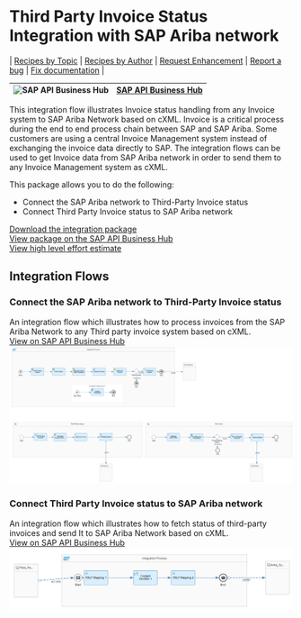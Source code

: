 # Third Party Invoice Status Integration with SAP Ariba network

\| [Recipes by Topic](../../readme.md ) \| [Recipes by Author](../../author.md ) \| [Request Enhancement](https://github.com/SAP-samples/cloud-integration-flow/issues/new?assignees=&labels=Recipe%20Fix,enhancement&template=recipe-request.md&title=Improve%20Third%20Party%20Invoice%20Status%20Integration%20with%20SAP%20Ariba%20network%20 ) \| [Report a bug](https://github.com/SAP-samples/cloud-integration-flow/issues/new?assignees=&labels=Recipe%20Fix,bug&template=bug_report.md&title=Issue%20with%20Third%20Party%20Invoice%20Status%20Integration%20with%20SAP%20Ariba%20network%20 ) \| [Fix documentation](https://github.com/SAP-samples/cloud-integration-flow/issues/new?assignees=&labels=Recipe%20Fix,documentation&template=bug_report.md&title=Docu%20fix%20Third%20Party%20Invoice%20Status%20Integration%20with%20SAP%20Ariba%20network ) \|

![SAP API Business Hub](https://github.com/SAPAPIBusinessHub.png?size=50 ) | [SAP API Business Hub](https://api.sap.com/allcommunity) |
----|----|


This integration flow illustrates Invoice status handling from any Invoice system to SAP Ariba Network based on cXML. Invoice is a critical process during the end to end process chain between SAP and SAP Ariba.  Some customers are using a central Invoice Management system instead of exchanging the invoice data directly to SAP. The integration flows can be used to get Invoice data from SAP Ariba network in order to send them to any Invoice Management system as cXML.

This package allows you to do the following:

* Connect the SAP Ariba network to Third-Party Invoice status
* Connect Third Party Invoice status to SAP Ariba network

[Download the integration package](zip-file-name.zip)\
[View package on the SAP API Business Hub](https://api.sap.com/package/ThirdPartyinvoicestatusIntegrationwiththeAribanetwork/overview)\
[View high level effort estimate](effort.md)

## Integration Flows

### Connect the SAP Ariba network to Third-Party Invoice status
An integration flow which illustrates how to process invoices from the SAP Ariba Network to any Third party invoice system based on cXML.\
[View on SAP API Business Hub](https://api.sap.com/integrationflow/Ariba_Network_Invoice_XML_to_any_Invoice_System_)
![Connect to SAP Concur API](connect-the-sap-ariba-network-to-third-party-invoice-status.png)

### Connect Third Party Invoice status to SAP Ariba network
An integration flow which illustrates how to fetch status of third-party invoices and send It to SAP Ariba Network based on cXML.\
[View on SAP API Business Hub](https://api.sap.com/integrationflow/Any_Invoice_Status_System_to_Ariba_Network_Status_cXML_)
![Connect to SAP Concur API](connect-third-party-invoice-status-to-sap-ariba-network.png)
